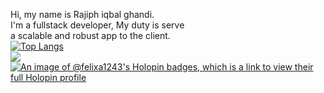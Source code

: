 Hi, my name is Rajiph iqbal ghandi. </br>
I'm a fullstack developer, My duty is serve </br>
a scalable and robust app to the client.
</br>
[![Top Langs](https://github-readme-stats.vercel.app/api/top-langs/?username=felixa1243&exclude_repo=task-5-fullstack)](https://github.com/anuraghazra/github-readme-stats)
</br>
![](https://komarev.com/ghpvc/?username=felixa1243&color=c1121f&style=for-the-badge)
[![An image of @felixa1243's Holopin badges, which is a link to view their full Holopin profile](https://holopin.me/felixa1243)](https://holopin.io/@felixa1243)
